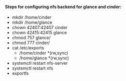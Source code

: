 #### Steps for configuring nfs backend for glance and cinder:

* mkdir /home/cinder
* mkdir /home/glance
* chown 42407:42407 cinder
* chown 42415:42415 glance
* chmod 757 glance/
* chmod 777 cinder/
* cat /etc/exports
  - /home/cinder 	*(rw,sync)
  - /home/glance 	*(rw,sync)
* systemctl restart nfs-server
* systemctl restart nfs
* exportfs
